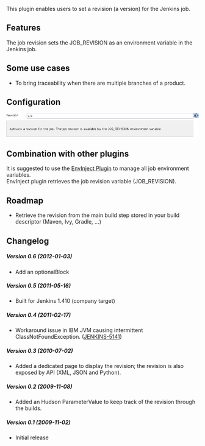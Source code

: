 This plugin enables users to set a revision (a version) for the Jenkins
job.

## Features

The job revision sets the JOB\_REVISION as an environment variable in
the Jenkins job.

## Some use cases

-   To bring traceability when there are multiple branches of a product.

## Configuration

![](docs/images/revision_configuration.png)

## Combination with other plugins

It is suggested to use the [EnvInject
Plugin](http://localhost:8085/display/JENKINS/EnvInject+Plugin) to
manage all job environment variables.  
EnvInject plugin retrieves the job revision variable (JOB\_REVISION).

## Roadmap

-   Retrieve the revision from the main build step stored in your build
    descriptor (Maven, Ivy, Gradle, ...)

## Changelog

##### Version 0.6 (2012-01-03)

-   Add an optionalBlock

##### Version 0.5 (2011-05-16)

-   Built for Jenkins 1.410 (company target)

##### Version 0.4 (2011-02-17)

-   Workaround issue in IBM JVM causing intermittent
    ClassNotFoundException.
    ([JENKINS-5141](https://issues.jenkins-ci.org/browse/JENKINS-5141))

##### Version 0.3 (2010-07-02)

-   Added a dedicated page to display the revision; the revision is also
    exposed by API (XML, JSON and Python).

##### Version 0.2 (2009-11-08)

-   Added an Hudson ParameterValue to keep track of the revision through
    the builds.

##### Version 0.1 (2009-11-02)

-   Initial release
